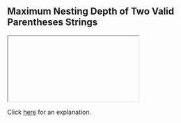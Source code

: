 ##  Maximum Nesting Depth of Two Valid Parentheses Strings 

<iframe></iframe>

Click [here](Explanation.md) for an explanation.

